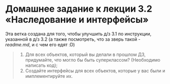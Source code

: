 # Домашнее задание к лекции 3.2 «Наследование и интерфейсы»
Эта ветка создана для того, чтобы улучшить д/з 3.1 по инструкции, указанной в д/з 3.2 (а также посмотреть, что за зверь такой - <em>readme.md</em>, и с чем его едят :D)
><ol>
><li>Для всех объектов, который вы делали в прошлом ДЗ, придумайте, что могло бы быть суперклассом? (Необходимо написать код);</li>
><li>Создайте интерфейсы для всех объектов, которые у вас были и имплементируйте их.</li>
></ol>
